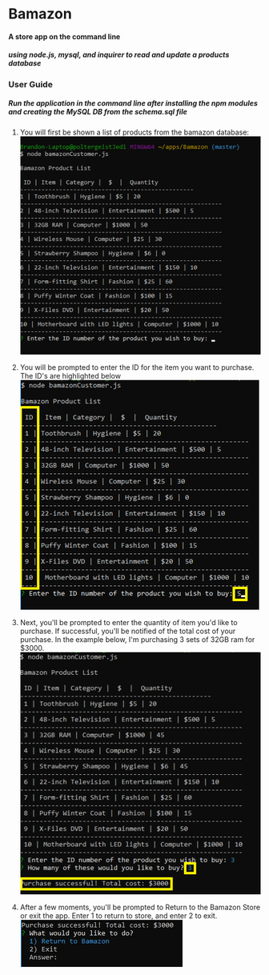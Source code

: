 # Bamazon
#### A store app on the command line

##### using node.js, mysql, and inquirer to read and update a products database

### User Guide

##### Run the application in the command line after installing the npm modules and creating the MySQL DB from the schema.sql file


1. You will first be shown a list of products from the bamazon database:  
  ![First instruction](/images/1st_instruction.png)
  
1. You will be prompted to enter the  ID for the item you want to purchase. The ID's are highlighted below  
  ![Second instruction](/images/2nd_instruction.png)

1. Next, you'll be prompted to enter the quantity of item you'd like to purchase. If successful, you'll be notified of the total cost of your purchase. In the example below, I'm purchasing 3 sets of 32GB ram for $3000.  
  ![Third instruction](/images/3rd_instruction.png)
  
1. After a few moments, you'll be prompted to Return to the Bamazon Store or exit the app. Enter 1 to return to store, and enter 2 to exit.  
  ![Fourth instruction](/images/4th_instruction.png)


